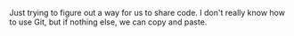 Just trying to figure out a way for us to share code.
I don't really know how to use Git, but if nothing else, we can copy and paste.
